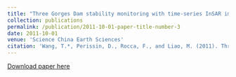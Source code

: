 ```yaml
---
title: "Three Gorges Dam stability monitoring with time-series InSAR image analysis"
collection: publications
permalink: /publication/2011-10-01-paper-title-number-3
date: 2011-10-01
venue: 'Science China Earth Sciences'
citation: 'Wang, T.*, Perissin, D., Rocca, F., and Liao, M. (2011). Three Gorges Dam stability monitoring with time-series InSAR image analysis. Science China Earth Sciences, 54(5), 720-732.'
---
```

[Download paper here](http://SARImgGeodesy.github.io/CS_DAM2010.pdf)
